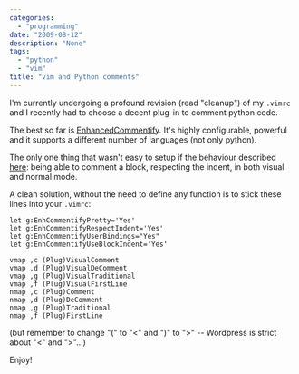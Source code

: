 ```yaml
---
categories:
  - "programming"
date: "2009-08-12"
description: "None"
tags:
  - "python"
  - "vim"
title: "vim and Python comments"
---
```


I'm currently undergoing a profound revision (read "cleanup") of my `.vimrc` and
I recently had to choose a decent plug-in to comment python code.

The best so far is [EnhancedCommentify][1]. It's highly configurable, powerful
and it supports a different number of languages (not only python).

The only one thing that wasn't easy to setup if the behaviour described
[here][2]: being able to comment a block, respecting the indent, in both visual
and normal mode.

A clean solution, without the need to define any function is to stick these
lines into your `.vimrc`:

    let g:EnhCommentifyPretty='Yes'
    let g:EnhCommentifyRespectIndent='Yes'
    let g:EnhCommentifyUserBindings="Yes"
    let g:EnhCommentifyUseBlockIndent='Yes'

    vmap ,c (Plug)VisualComment
    vmap ,d (Plug)VisualDeComment
    vmap ,g (Plug)VisualTraditional
    vmap ,f (Plug)VisualFirstLine
    nmap ,c (Plug)Comment
    nmap ,d (Plug)DeComment
    nmap ,g (Plug)Traditional
    nmap ,f (Plug)FirstLine

(but remember to change "(" to "<" and ")" to ">" -- Wordpress is strict about "<" and ">"...)

Enjoy!

   [1]: http://www.vim.org/scripts/script.php?script_id=23http://www.vim.org/scripts/script.php?script_id=23
   [2]: http://chistera.yi.org/~adeodato/blog/entries/2008/03/02/vim_enhanced_commentify_UseBlockIndent_with_nmap.html
